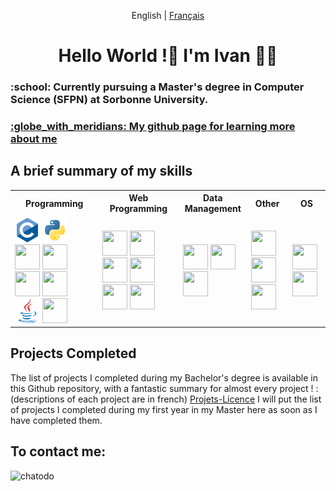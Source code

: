 <!--
**Chatodo/chatodo** is a ✨ _special_ ✨ repository because its `README.md` (this file) appears on your GitHub profile.

Here are some ideas to get you started:

- 🔭 I’m currently working on ...
- 🌱 I’m currently learning ...
- 👯 I’m looking to collaborate on ...
- 🤔 I’m looking for help with ...
- 💬 Ask me about ...
- 📫 How to reach me: ...
- 😄 Pronouns: ...
- ⚡ Fun fact: ...
-->
<p align="center">
  <span>English</span> |
  <a href="https://github.com/Chatodo/chatodo/blob/main/README.md">Français</a>
</p>

<h1 align="center">Hello World !👋 I'm Ivan 👨‍💻</h1>
<h3 align="left">:school: Currently pursuing a Master's degree in Computer Science (SFPN) at Sorbonne University. </h3>
<h3 align="left">
<a href="https://chatodo.github.io/en">:globe_with_meridians: My github page for learning more about me </a></h3>
<h2 align="left">A brief summary of my skills</h2>
<table>
  <tr>
    <th>Programming</th>
    <th>Web Programming</th>
    <th>Data Management</th>
    <th>Other</th>
    <th>OS</th>
  </tr>
 <tr>
    <td>
			<img src="https://raw.githubusercontent.com/devicons/devicon/master/icons/c/c-original.svg" alt="c" width="40" height="40"/>
			<img src="https://raw.githubusercontent.com/devicons/devicon/master/icons/python/python-original.svg" alt="python" width="40" height="40"/>
      <img src="https://cdn.jsdelivr.net/gh/devicons/devicon/icons/matlab/matlab-original.svg" width="40" height="40"/>
      <img src="https://cdn.jsdelivr.net/gh/devicons/devicon/icons/postgresql/postgresql-original-wordmark.svg" width="40" height="40"/>
      <img src="https://cdn.jsdelivr.net/gh/devicons/devicon/icons/bash/bash-plain.svg" width="40" height="40"/>
      <img src="https://cdn.jsdelivr.net/gh/devicons/devicon/icons/mysql/mysql-plain-wordmark.svg" width="40" height="40" />
			<img src="https://raw.githubusercontent.com/devicons/devicon/master/icons/java/java-original.svg" alt="java" width="40" height="40"/>
      <img src="https://cdn.jsdelivr.net/gh/devicons/devicon/icons/ocaml/ocaml-plain.svg" width="40" height="40"/>
    </td>
    <td>
			<img width="40" height="40" src="https://cdn.jsdelivr.net/gh/devicons/devicon/icons/html5/html5-original.svg" /> 
			<img width="40" height="40" src="https://cdn.jsdelivr.net/gh/devicons/devicon/icons/css3/css3-plain.svg" />
      <img width="40" height="40" src="https://cdn.jsdelivr.net/gh/devicons/devicon/icons/bootstrap/bootstrap-plain.svg" />
			<img width="40" height="40" src="https://cdn.jsdelivr.net/gh/devicons/devicon/icons/jquery/jquery-original.svg" />
			<img width="40" height="40" src="https://cdn.jsdelivr.net/gh/devicons/devicon/icons/javascript/javascript-original.svg" />
			<img width="40" height="40" src="https://cdn.jsdelivr.net/gh/devicons/devicon/icons/php/php-plain.svg" />
		</td>
    <td>
      <img src="https://cdn.jsdelivr.net/gh/devicons/devicon/icons/jupyter/jupyter-original.svg" width="40" height="40"/>
      <img src="https://cdn.jsdelivr.net/gh/devicons/devicon/icons/pandas/pandas-original.svg" width="40" height="40"/>
			<img src="https://cdn.jsdelivr.net/gh/devicons/devicon/icons/numpy/numpy-original.svg" width="40" height="40" />
    </td>
    <td> 
      <img src="https://cdn.jsdelivr.net/gh/devicons/devicon/icons/git/git-original.svg" width="40" height="40"/>
      <img src="https://cdn.jsdelivr.net/gh/devicons/devicon/icons/vscode/vscode-original.svg" width="40" height="40"/>
      <img src="https://cdn.jsdelivr.net/gh/devicons/devicon/icons/latex/latex-original.svg" width="40" height="40"/>
		</td>
    <td>
			<img width="40" height="40" src="https://cdn.jsdelivr.net/gh/devicons/devicon/icons/linux/linux-original.svg" />
			<img width="40" height="40" src="https://cdn.jsdelivr.net/gh/devicons/devicon/icons/windows8/windows8-original.svg" />
		</td>
  </tr>
</table>
<h2 align="left">Projects Completed</h2>
The list of projects I completed during my Bachelor's degree is available in this Github repository, with a fantastic summary for almost every project ! : (descriptions of each project are in french) <a href="https://github.com/Chatodo/Projets-Licence>">Projets-Licence</a>
I will put the list of projects I completed during my first year in my Master here as soon as I have completed them.
<h2 align="left"> To contact me: </h2>
<a href="mailto:i%76an.krivo%6Buca%40ou%74loo%6B.f%72"> 
	<img align="left" alt="chatodo"
     src="https://img.shields.io/badge/Gmail-D14836?style=for-the-badge&logo=gmail&logoColor=white">
</a>

